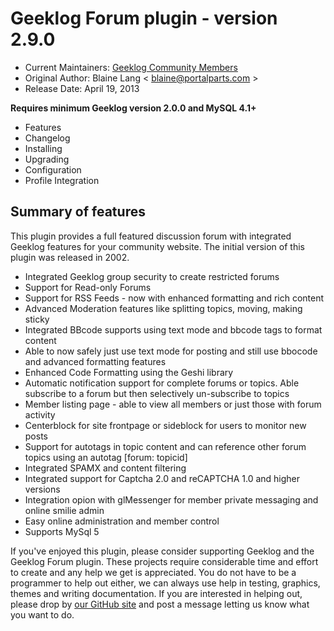 # Geeklog Forum plugin - version 2.9.0

* Current Maintainers: [Geeklog Community Members](https://github.com/orgs/Geeklog-Plugins/people)
* Original Author: Blaine Lang < blaine@portalparts.com >
* Release Date: April 19, 2013

**Requires minimum Geeklog version 2.0.0 and MySQL 4.1+**

* Features
* Changelog
* Installing
* Upgrading
* Configuration
* Profile Integration

## Summary of features

This plugin provides a full featured discussion forum with integrated Geeklog features for your community website. The initial version of this plugin was released in 2002.

* Integrated Geeklog group security to create restricted forums
* Support for Read-only Forums
* Support for RSS Feeds - now with enhanced formatting and rich content
* Advanced Moderation features like splitting topics, moving, making sticky
* Integrated BBcode supports using text mode and bbcode tags to format content
* Able to now safely just use text mode for posting and still use bbocode and advanced formatting features
* Enhanced Code Formatting using the Geshi library
* Automatic notification support for complete forums or topics. Able subscribe to a forum but then selectively un-subscribe to topics
* Member listing page - able to view all members or just those with forum activity
* Centerblock for site frontpage or sideblock for users to monitor new posts
* Support for autotags in topic content and can reference other forum topics using an autotag [forum: topicid]
* Integrated SPAMX and content filtering
* Integrated support for Captcha 2.0 and reCAPTCHA 1.0 and higher versions
* Integration opion with glMessenger for member private messaging and online smilie admin
* Easy online administration and member control
* Supports MySql 5

If you've enjoyed this plugin, please consider supporting Geeklog and the Geeklog Forum plugin. These projects require considerable time and effort to create and any help we get is appreciated. You do not have to be a programmer to help out either, we can always use help in testing, graphics, themes and writing documentation. If you are interested in helping out, please drop by [our GitHub site](https://github.com/Geeklog-Plugins) and post a message letting us know what you want to do.
